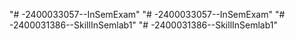 "# -2400033057--InSemExam" 
"# -2400033057--InSemExam" 
"# -2400031386--SkillInSemlab1" 
"# -2400031386--SkillInSemlab1" 
